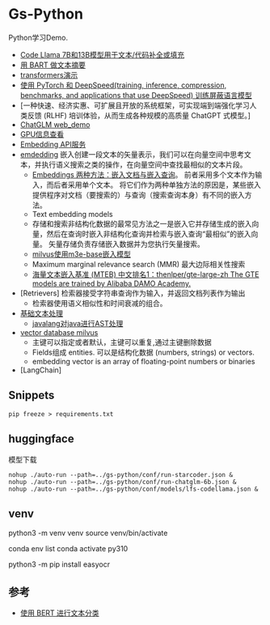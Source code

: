 # Gs-Python
Python学习Demo.

- [Code Llama 7B和13B模型用于文本/代码补全或填充](./llms/codellama/)
- [用 BART 做文本摘要](./transformers/bart-large-cnn.py)
- [transformers演示](https://github.com/huggingface/transformers/blob/main/README_zh-hans.md)
- [使用 PyTorch 和 DeepSpeed(training, inference, compression, benchmarks, and applications that use DeepSpeed) 训练屏蔽语言模型](./deepspeed/)
- [一种快速、经济实惠、可扩展且开放的系统框架，可实现端到端强化学习人类反馈 (RLHF) 培训体验，从而生成各种规模的高质量 ChatGPT 式模型。]
- [ChatGLM web_demo](./llms/chatglm/web_demo.py) 
- [GPU信息查看](./base/gpu_info.py)
- [Embedding API服务](./rag/rag/indexing/embed/embed_api.py) 
- [emdedding](./llms/embedding/) 嵌入创建一段文本的矢量表示，我们可以在向量空间中思考文本，并执行语义搜索之类的操作，在向量空间中查找最相似的文本片段。
    - [Embeddings 两种方法：嵌入文档与嵌入查询](./llms/embedding/text_embeddings.py)。 前者采用多个文本作为输入，而后者采用单个文本。 将它们作为两种单独方法的原因是，某些嵌入提供程序对文档（要搜索的）与查询（搜索查询本身）有不同的嵌入方法。
    - Text embedding models
    - 存储和搜索非结构化数据的最常见方法之一是嵌入它并存储生成的嵌入向量，然后在查询时嵌入非结构化查询并检索与嵌入查询“最相似”的嵌入向量。 矢量存储负责存储嵌入数据并为您执行矢量搜索。
    - [milvus使用m3e-base嵌入模型](./llms/vectorstores/milvus.py)
    - Maximum marginal relevance search (MMR) 最大边际相关性搜索
    - [海量文本嵌入基准 (MTEB) 中文排名1：thenlper/gte-large-zh The GTE models are trained by Alibaba DAMO Academy.](./llms/embedding/gte.py)
- [Retrievers] 检索器接受字符串查询作为输入，并返回文档列表作为输出
    - 检索器使用语义相似性和时间衰减的组合。
- [基础文本处理](./base/)
    - [javalang对java进行AST处理](./base/ast/java_method.py)
- [vector database milvus](./rag/rag/indexing/store/hello_milvus.py)
    - 主键可以指定或者默认，主键可以重复,通过主键删除数据
    - Fields组成 entities. 可以是结构化数据 (numbers, strings) or vectors.
    - embedding vector is an array of floating-point numbers or binaries
- [LangChain]

## Snippets
```
pip freeze > requirements.txt
```

## huggingface 
模型下载

```
nohup ./auto-run --path=../gs-python/conf/run-starcoder.json &
nohup ./auto-run --path=../gs-python/conf/run-chatglm-6b.json &
nohup ./auto-run --path=../gs-python/conf/models/lfs-codellama.json &
```

## venv
python3 -m venv venv
source venv/bin/activate

conda env list
conda activate py310

python3 -m pip install easyocr

## 参考
- [使用 BERT 进行文本分类](https://medium.com/@khang.pham.exxact/text-classification-with-bert-7afaacc5e49b)